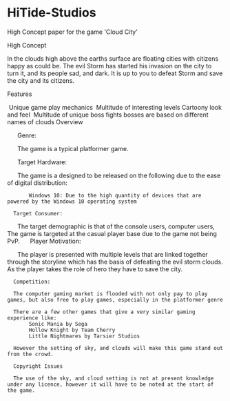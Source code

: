 # HiTide-Studios

High Concept paper for the game 'Cloud City'



High Concept

In the clouds high above the earths surface are floating cities with citizens happy as could be. The evil Storm has started his invasion on the city to turn it, and its people sad, and dark. It is up to you to defeat Storm and save the city and its citizens.

Features

 Unique game play mechanics 
Multitude of interesting levels
Cartoony look and feel 
Multitude of unique boss fights
bosses are based on different names of clouds
Overview

      Genre: 

      The game is a typical platformer game.

      Target Hardware: 

      The game is a designed to be released on the following due to the ease of digital distribution:

           Windows 10: Due to the high quantity of devices that are powered by the Windows 10 operating system
           
      Target Consumer:

      The target demographic is that of the console users, computer users, The game is targeted at the casual player base due to the game not being PvP.   
       
      Player Motivation: 

      The player is presented with multiple levels that are linked together through the storyline which has the basis of defeating the evil storm clouds. As the player       takes the role of hero they have to save the city. 
      
      Competition:
      
      The computer gaming market is flooded with not only pay to play games, but also free to play games, especially in the platformer genre
           
      There are a few other games that give a very similar gaming experience like:
           Sonic Mania by Sega 
           Hollow Knight by Team Cherry
           Little Nightmares by Tarsier Studios
      
      However the setting of sky, and clouds will make this game stand out from the crowd.
      
      Copyright Issues
      
      The use of the sky, and cloud setting is not at present knowledge under any licence, however it will have to be noted at the start of the game.
